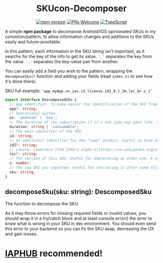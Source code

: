 <div align="center">

# SKUcon-Decomposer

[![npm version](https://badge.fury.io/js/skucon-decomposer)](https://www.npmjs.com/package/skucon-decomposer)
[![PRs Welcome](https://img.shields.io/badge/PRs-welcome-brightgreen.svg?style=flat-square)](http://makeapullrequest.com)
[![TypeScript](https://badgen.net/npm/types/env-var)](http://www.typescriptlang.org/)

</div>

A simple **npm package** to decompose Android/iOS opinionated SKUs in my convetion/pattern, to allow information changes and additions to the SKUs easily and future-proofable.

In this pattern, each information in the SKU string isn't important, as it searchs for the key of the info to get its value. `'_'` separates the key from the value. `'.'` separates the key-value pair from another.

You can easily add a field you wish to the pattern, wrapping the `decomposeSku()` function and adding your fields (read `index.ts` to see how it's done there).


SKU full example:
`'app_myApp.os_ios.id_license.id2_0.t_3m.loc_br.v_1'`

```typescript
export interface DescomposedSku {
  // App identifier. To make easier the identification of the SKU from other apps. Optional.
  app?: string;
  // Operational System.
  os: 'android' | 'ios';
  // The duration of the subscription if it's one (you may pass like '3m' for 3 months), or 'consumable' if it's one. It's the `t` field with a better name.
  duration: string | 'consumable';
  // The main identifier of the SKU.
  id: string;
  // An additional identifier for the "same" product. Useful to have multiple active subscriptions of the same product for different targets.
  id2?: string;
  // Locale. Lowercase [ISO 3166–1 alpha-2](https://en.wikipedia.org/wiki/ISO_3166-1_alpha-2) or another pattern you may preffer. Useful for iOS specific pricing. Optional. Omitting it means default / international value. Optional.
  loc?: string;
  // The version of this SKU. Useful for deprecating an older one. A number.
  v: number;
  // The raw SKU you inputted. Useful for retrieving it after some filtrations.
  sku: string;
}
```


## decomposeSku(sku: string): DescomposedSku

The function to decompose the SKU.

As it may throw errors for missing required fields or invalid values, you should wrap it in a try/catch block and at least console.error() the error to know what is wrong in your SKU in dev environment. You should even send this error to your backend so you can fix the SKU asap, decreasing the UX and gain losses.




# [IAPHUB](https://www.iaphub.com/) recommended!